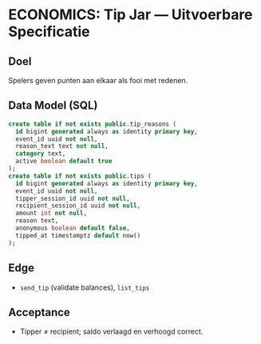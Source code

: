 # ECONOMICS: Tip Jar — Uitvoerbare Specificatie

## Doel
Spelers geven punten aan elkaar als fooi met redenen.

## Data Model (SQL)
```sql
create table if not exists public.tip_reasons (
  id bigint generated always as identity primary key,
  event_id uuid not null,
  reason_text text not null,
  category text,
  active boolean default true
);
create table if not exists public.tips (
  id bigint generated always as identity primary key,
  event_id uuid not null,
  tipper_session_id uuid not null,
  recipient_session_id uuid not null,
  amount int not null,
  reason text,
  anonymous boolean default false,
  tipped_at timestamptz default now()
);
```

## Edge
- `send_tip` (validate balances), `list_tips`

## Acceptance
- Tipper ≠ recipient; saldo verlaagd en verhoogd correct.
